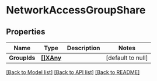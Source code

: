 # NetworkAccessGroupShare

## Properties
Name | Type | Description | Notes
------------ | ------------- | ------------- | -------------
**GroupIds** | [**[]XAny**](x-any.md) |  | [default to null]

[[Back to Model list]](../README.md#documentation-for-models) [[Back to API list]](../README.md#documentation-for-api-endpoints) [[Back to README]](../README.md)


